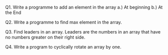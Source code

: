  Q1. Write a programme to add an element in the array a.) At beginning b.) At the End
 
 Q2. Write a programme to find max element in the array.
 
 Q3. Find leaders in an array.
 Leaders are the numbers in an array that have no numbers greater on their right side.
 
 Q4. Write a program to cyclically rotate an array by one.
